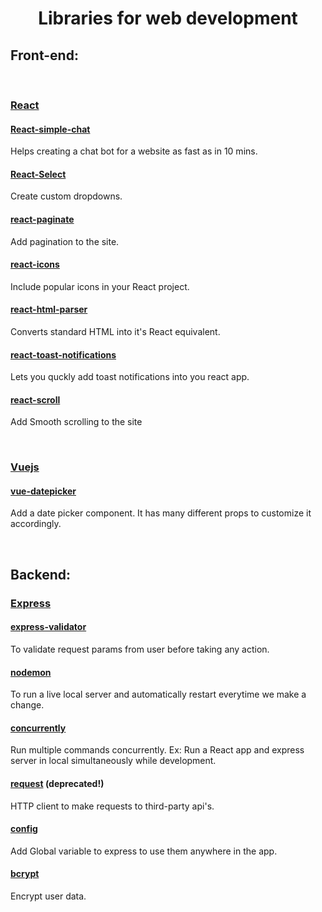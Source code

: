 # <div align="center"> **Libraries for web development** <div/>
## **Front-end:**
<br>

### [**React**]()

#### [**React-simple-chat**](https://lucasbassetti.com.br/react-simple-chatbot/)
Helps creating a chat bot for a website as fast as in 10 mins.
<br>

#### [**React-Select**](https://react-select.com/home)
Create custom dropdowns.
<br>

#### [**react-paginate**](https://github.com/AdeleD/react-paginate#readme)
Add pagination to the site.
<br>

#### [**react-icons**](https://react-icons.github.io/react-icons)
Include popular icons in your React project.
<br>

#### [**react-html-parser**](https://github.com/peternewnham/react-html-parser)
Converts standard HTML into it's React equivalent.
<br>

#### [**react-toast-notifications**](https://jossmac.github.io/react-toast-notifications/)
Lets you quckly add toast notifications into you react app.
<br>

#### [**react-scroll**](https://github.com/fisshy/react-scroll/blob/master/README.md)
Add Smooth scrolling to the site
<br>

<br>

### [**Vuejs**]()

#### [**vue-datepicker**](https://github.com/mathieustan/vue-datepicker#vue-datepicker)
Add a date picker component. It has many different props to customize it accordingly.
<br>

<br>

## **Backend:**

### [**Express**]()

#### [express-validator](https://express-validator.github.io/docs/)
To validate request params from user before taking any action.
<br>

#### [nodemon](https://github.com/remy/nodemon#nodemon)
To run a live local server and automatically restart everytime we make a change.
<br>

#### [concurrently](https://github.com/kimmobrunfeldt/concurrently)
Run multiple commands concurrently. Ex: Run a React app and express server in local simultaneously while development.
<br>

#### [request](https://github.com/request/request) (deprecated!)
HTTP client to make requests to third-party api's.
<br>

#### [config](https://github.com/lorenwest/node-config#configure-your-nodejs-applications)
Add Global variable to express to use them anywhere in the app.
<br>

#### [bcrypt](https://github.com/kelektiv/node.bcrypt.js#nodebcryptjs)
Encrypt user data.
<br>